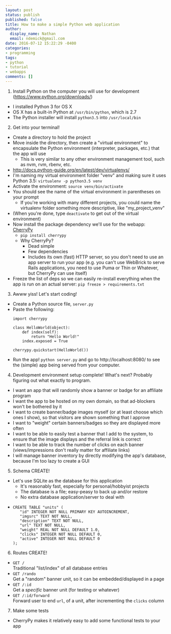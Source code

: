 ```yaml
---
layout: post
status: publish
published: false
title: How to make a simple Python web application
author:
  display_name: Nathan
  email: ndemick@gmail.com
date: 2016-07-12 15:22:29 -0400
categories:
- programming
tags:
- python
- tutorial
- webapps
comments: []
---
```

1. Install Python on the computer you will use for development (https://www.python.org/downloads/)
  * I installed Python 3 for OS X
  * OS X has a built-in Python at `/usr/bin/python`, which is 2.7
  * The Python installer will install `python3.5` into `/usr/local/bin`

2. Get into your terminal!
  * Create a directory to hold the project
  * Move inside the directory, then create a "virtual environment" to encapsulate
    the Python environment (interpreter, packages, etc.) that the app will use
    * This is very similar to any other environment management tool, such as nvm, rvm, rbenv, etc.
  * http://docs.python-guide.org/en/latest/dev/virtualenvs/
  * I'm naming my virtual environment folder "venv" and making sure it uses Python 3.5: `virtualenv -p python3.5 venv`
  * Activate the environment: `source venv/bin/activate`
  * You should see the name of the virtual environment in parentheses on your prompt
    * If you're working with many different projects, you could name the virtualenv folder
      something more descriptive, like "my_project_venv"
  * (When you're done, type `deactivate` to get out of the virtual environment)
  * Now install the package dependency we'll use for the webapp: [CherryPy](http://www.cherrypy.org/)
    * `pip install cherrypy`
    * Why CherryPy?
      * Dead simple
      * Few dependencies
      * Includes its own (fast) HTTP server, so you don't need to use an app server
        to run your app (e.g. you can't use WebBrick to serve Rails applications, you
        need to use Puma or Thin or Whatever, but CherryPy can use itself)
  * Freeze the list of deps so we can easily re-install everything when the app is run on an actual server: `pip freeze > requirements.txt`

3. Awww yiss! Let's start coding!
  * Create a Python source file, `server.py`
  * Paste the following:
      ```
      import cherrypy

      class HelloWorld(object):
          def index(self):
              return "Hello World!"
          index.exposed = True

      cherrypy.quickstart(HelloWorld())
      ```
  * Run the app! `python server.py` and go to http://localhost:8080/ to see the
    (simple) app being served from your computer.

4. Development environment setup complete! What's next? Probably figuring out what exactly to program.
  * I want an app that will randomly show a banner or badge for an affiliate program
  * I want the app to be hosted on my own domain, so that ad-blockers won't be bothered by it
  * I want to create banner/badge images myself (or at least choose which ones I show),
    so that visitors are shown something that I approve
  * I want to "weight" certain banners/badges so they are displayed more often
  * I want to be able to easily test a banner that I add to the system, to ensure
    that the image displays and the referral link is correct
  * I want to be able to track the number of clicks on each banner (views/impressions
    don't really matter for affiliate links)
  * I will manage banner inventory by directly modifying the app's database, because I'm too lazy to create a GUI

5. Schema CREATE!
  * Let's use SQLite as the database for this application
    * It's reasonably fast, especially for personal/hobbyist projects
    * The database is a file; easy-peasy to back up and/or restore
    * No extra database application/server to deal with
  * ```
    CREATE TABLE "units" (
       "id" INTEGER NOT NULL PRIMARY KEY AUTOINCREMENT,
       "imgsrc" TEXT NOT NULL,
       "description" TEXT NOT NULL,
       "url" TEXT NOT NULL,
       "weight" REAL NOT NULL DEFAULT 1.0,
       "clicks" INTEGER NOT NULL DEFAULT 0,
       "active" INTEGER NOT NULL DEFAULT 0
    );
    ```

6. Routes CREATE!
  * `GET /`  
    Traditional "list/index" of all database entries
  * `GET /rando`  
    Get a "random" banner unit, so it can be embedded/displayed in a page
  * `GET /:id`  
    Get a _specific_ banner unit (for testing or whatever)
  * `GET /:id/forward`  
    Forward user to end `url`, of a unit, after incrementing the `clicks` column

7. Make some tests
  * CherryPy makes it relatively easy to add some functional tests to your app
